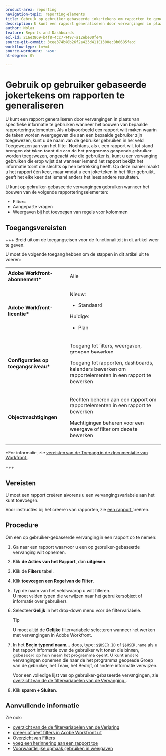 ```yaml
---
product-area: reporting
navigation-topic: reporting-elements
title: Gebruik op gebruiker gebaseerde jokertekens om rapporten te generaliseren
description: U kunt een rapport generaliseren door vervangingen in plaats van specifieke informatie te gebruiken wanneer het bouwen van bepaalde rapporteringselementen.
author: Nolan
feature: Reports and Dashboards
exl-id: 216e2869-b4f8-4cc7-9497-a12ebe00fe49
source-git-commit: 3cee374b68b26f2a423d41101300ec8b6685fadd
workflow-type: tm+mt
source-wordcount: '456'
ht-degree: 0%

---
```


# Gebruik op gebruiker gebaseerde jokertekens om rapporten te generaliseren

<!-- Audited: 11/2024 -->

U kunt een rapport generaliseren door vervangingen in plaats van specifieke informatie te gebruiken wanneer het bouwen van bepaalde rapporteringselementen. Als u bijvoorbeeld een rapport wilt maken waarin de taken worden weergegeven die aan een bepaalde gebruiker zijn toegewezen, kunt u de naam van de gebruiker gebruiken in het veld Toegewezen aan van het filter. Nochtans, als u een rapport wilt tot stand brengen dat taken toont die aan de het programma geopende gebruiker worden toegewezen, ongeacht wie die gebruiker is, kunt u een vervanging gebruiken die erop wijst dat wanneer iemand het rapport bekijkt het informatie toont die slechts op hen betrekking heeft. Op deze manier maakt u het rapport één keer, maar omdat u een jokerteken in het filter gebruikt, geeft het elke keer dat iemand anders het leest andere resultaten.

U kunt op gebruiker-gebaseerde vervangingen gebruiken wanneer het bouwen van de volgende rapporteringselementen:

* Filters
* Aangepaste vragen
* Weergaven bij het toevoegen van regels voor kolommen

## Toegangsvereisten

+++ Breid uit om de toegangseisen voor de functionaliteit in dit artikel weer te geven.

U moet de volgende toegang hebben om de stappen in dit artikel uit te voeren:

<table style="table-layout:auto"> 
 <col> 
 <col> 
 <tbody> 
  <tr> 
   <td role="rowheader"><strong>Adobe Workfront-abonnement*</strong></td> 
   <td> <p>Alle</p> </td> 
  </tr> 
  <tr> 
   <td role="rowheader"><strong>Adobe Workfront-licentie*</strong></td> 
   <td> 
      <p>Nieuw:</p>
         <ul>
         <li><p>Standaard</p></li>
         </ul>
      <p>Huidige:</p>
         <ul>
         <li><p>Plan</p></li>
         </ul>
   </td>
  </tr> 
  <tr> 
   <td role="rowheader"><strong>Configuraties op toegangsniveau*</strong></td> 
   <td> <p>Toegang tot filters, weergaven, groepen bewerken</p> <p>Toegang tot rapporten, dashboards, kalenders bewerken om rapportelementen in een rapport te bewerken</p></td> 
  </tr> 
  <tr> 
   <td role="rowheader"><strong>Objectmachtigingen</strong></td> 
   <td> <p>Rechten beheren aan een rapport om rapportelementen in een rapport te bewerken</p> <p>Machtigingen beheren voor een weergave of filter om deze te bewerken</p></td> 
  </tr> 
 </tbody> 
</table>

*For informatie, zie [ vereisten van de Toegang in de documentatie van Workfront ](/help/quicksilver/administration-and-setup/add-users/access-levels-and-object-permissions/access-level-requirements-in-documentation.md).

+++

## Vereisten

U moet een rapport creëren alvorens u een vervangingsvariabele aan het kunt toevoegen.

Voor instructies bij het creëren van rapporten, zie [ een rapport ](../../../reports-and-dashboards/reports/creating-and-managing-reports/create-report.md) creëren.

## Procedure

Om een op gebruiker-gebaseerde vervanging in een rapport op te nemen:

1. Ga naar een rapport waarvoor u een op gebruiker-gebaseerde vervanging wilt opnemen.
1. Klik **de Acties van het Rapport**, dan **uitgeven**.

1. Klik de **Filters** tabel.
1. Klik **toevoegen een Regel van de Filter**.
1. Typ de naam van het veld waarop u wilt filteren.\
   U moet velden typen die verwijzen naar het gebruikersobject of informatie over gebruikers.
1. Selecteer **Gelijk** in het drop-down menu voor de filtervariabele.

   >[!TIP]
   >
   >U moet altijd de **Gelijke** filtervariabele selecteren wanneer het werken met vervangingen in Adobe Workfront.

1. In het **Begin typend naam...** doos, type: `$$USER.ID` of `$$USER.name` als u het rapport informatie over de gebruiker wilt tonen die binnen, gebaseerd op hun naam het programma opent. U kunt andere vervangingen opnemen die naar de het programma geopende Groep van de gebruiker, het Team, het Bedrijf, of andere informatie verwijzen.

   Voor een volledige lijst van op gebruiker-gebaseerde vervangingen, zie [ overzicht van de de filtervariabelen van de Vervanging ](../../../reports-and-dashboards/reports/reporting-elements/understand-wildcard-filter-variables.md).

1. Klik **sparen + Sluiten**.

## Aanvullende informatie

Zie ook:

<!--outdated: * [Basic Report Creation Program](https://one.workfront.com/s/basic-report-creation-program) -->
* [ overzicht van de de filtervariabelen van de Verjaring ](../../../reports-and-dashboards/reports/reporting-elements/understand-wildcard-filter-variables.md)
* [ creeer of geef filters in Adobe Workfront uit ](../../../reports-and-dashboards/reports/reporting-elements/create-filters.md)
* [ Overzicht van Filters ](../../../reports-and-dashboards/reports/reporting-elements/filters-overview.md)
* [ voeg een herinnering aan een rapport toe ](../../../reports-and-dashboards/reports/creating-and-managing-reports/add-prompt-report.md)
* [Voorwaardelijke opmaak gebruiken in weergaven](../../../reports-and-dashboards/reports/reporting-elements/use-conditional-formatting-views.md)
